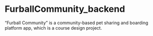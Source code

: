 # FurballCommunity_backend
“Furball Community” is a community-based pet sharing and boarding platform app, which is a course design project.
